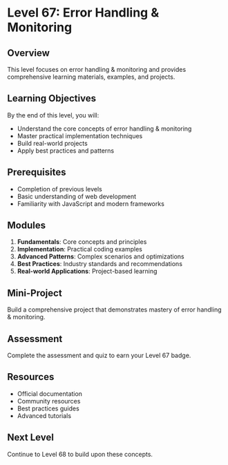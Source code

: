 # Level 67: Error Handling & Monitoring

## Overview
This level focuses on error handling & monitoring and provides comprehensive learning materials, examples, and projects.

## Learning Objectives
By the end of this level, you will:
- Understand the core concepts of error handling & monitoring
- Master practical implementation techniques
- Build real-world projects
- Apply best practices and patterns

## Prerequisites
- Completion of previous levels
- Basic understanding of web development
- Familiarity with JavaScript and modern frameworks

## Modules
1. **Fundamentals**: Core concepts and principles
2. **Implementation**: Practical coding examples
3. **Advanced Patterns**: Complex scenarios and optimizations
4. **Best Practices**: Industry standards and recommendations
5. **Real-world Applications**: Project-based learning

## Mini-Project
Build a comprehensive project that demonstrates mastery of error handling & monitoring.

## Assessment
Complete the assessment and quiz to earn your Level 67 badge.

## Resources
- Official documentation
- Community resources
- Best practices guides
- Advanced tutorials

## Next Level
Continue to Level 68 to build upon these concepts.
